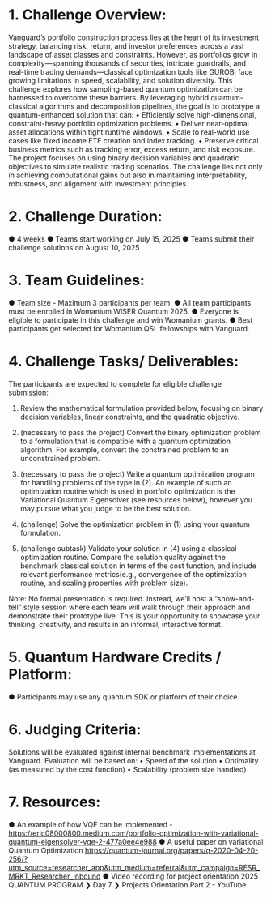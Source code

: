 # 1. Challenge Overview:
Vanguard’s portfolio construction process lies at the heart of its investment strategy, balancing risk, return, and investor preferences across a vast landscape of asset classes and constraints. However, as portfolios grow in complexity—spanning thousands of securities, intricate guardrails, and real-time trading demands—classical optimization tools like GUROBI face growing limitations in speed, scalability, and solution diversity.
This challenge explores how sampling-based quantum optimization can be harnessed to overcome these barriers. By leveraging hybrid quantum-classical algorithms and decomposition pipelines, the goal is to prototype a quantum-enhanced solution that can:
•	Efficiently solve high-dimensional, constraint-heavy portfolio optimization problems.
•	Deliver near-optimal asset allocations within tight runtime windows.
•	Scale to real-world use cases like fixed income ETF creation and index tracking.
•	Preserve critical business metrics such as tracking error, excess return, and risk exposure.
The project focuses on using binary decision variables and quadratic objectives to simulate realistic trading scenarios. The challenge lies not only in achieving computational gains but also in maintaining interpretability, robustness, and alignment with investment principles. 


# 2. Challenge Duration:
●	4 weeks
●	Teams start working on July 15, 2025
●	Teams submit their challenge solutions on August 10, 2025

# 3. Team Guidelines:
●	Team size - Maximum 3 participants per team.
●	All team participants must be enrolled in Womanium WISER Quantum 2025.
●	Everyone is eligible to participate in this challenge and win Womanium grants.
●	Best participants get selected for Womanium QSL fellowships with Vanguard.

# 4. Challenge Tasks/ Deliverables:
The participants are expected to complete for eligible challenge submission:
1)	Review the mathematical formulation provided below, focusing on binary decision variables, linear constraints, and the quadratic objective.
 
2)	(necessary to pass the project) Convert the binary optimization problem to a formulation that is compatible with a quantum optimization algorithm. For example, convert the constrained problem to an unconstrained problem.
3)	(necessary to pass the project) Write a quantum optimization program for handling problems of the type in (2). An example of such an optimization routine which is used in portfolio optimization is the Variational Quantum Eigensolver (see resources below), however you may pursue what you judge to be the best solution.
4)	(challenge) Solve the optimization problem in (1) using your quantum formulation.
5)	(challenge subtask) Validate your solution in (4) using a classical optimization routine. Compare the solution quality against the benchmark classical solution in terms of the cost function, and include relevant performance metrics(e.g., convergence of the optimization routine, and scaling properties with problem size).
 
Note: No formal presentation is required. Instead, we’ll host a “show-and-tell” style session where each team will walk through their approach and demonstrate their prototype live. This is your opportunity to showcase your thinking, creativity, and results in an informal, interactive format.

# 5. Quantum Hardware Credits / Platform:
●	Participants may use any quantum SDK or platform of their choice.

# 6. Judging Criteria:
Solutions will be evaluated against internal benchmark implementations at Vanguard. Evaluation will be based on:
•	Speed of the solution
•	Optimality (as measured by the cost function)
•	Scalability (problem size handled)

# 7. Resources:

●	An example of how VQE can be implemented - https://eric08000800.medium.com/portfolio-optimization-with-variational-quantum-eigensolver-vqe-2-477a0ee4e988
●	A useful paper on variational Quantum Optimization https://quantum-journal.org/papers/q-2020-04-20-256/?utm_source=researcher_app&utm_medium=referral&utm_campaign=RESR_MRKT_Researcher_inbound
●	Video recording for project orientation 2025 QUANTUM PROGRAM ❯ Day 7 ❯ Projects Orientation Part 2 - YouTube

 

